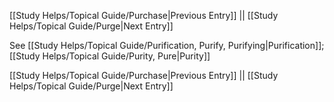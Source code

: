 [[Study Helps/Topical Guide/Purchase|Previous Entry]]  ||  [[Study Helps/Topical Guide/Purge|Next Entry]]

 See [[Study Helps/Topical Guide/Purification, Purify, Purifying|Purification]]; [[Study Helps/Topical Guide/Purity, Pure|Purity]]

[[Study Helps/Topical Guide/Purchase|Previous Entry]]  ||  [[Study Helps/Topical Guide/Purge|Next Entry]]
